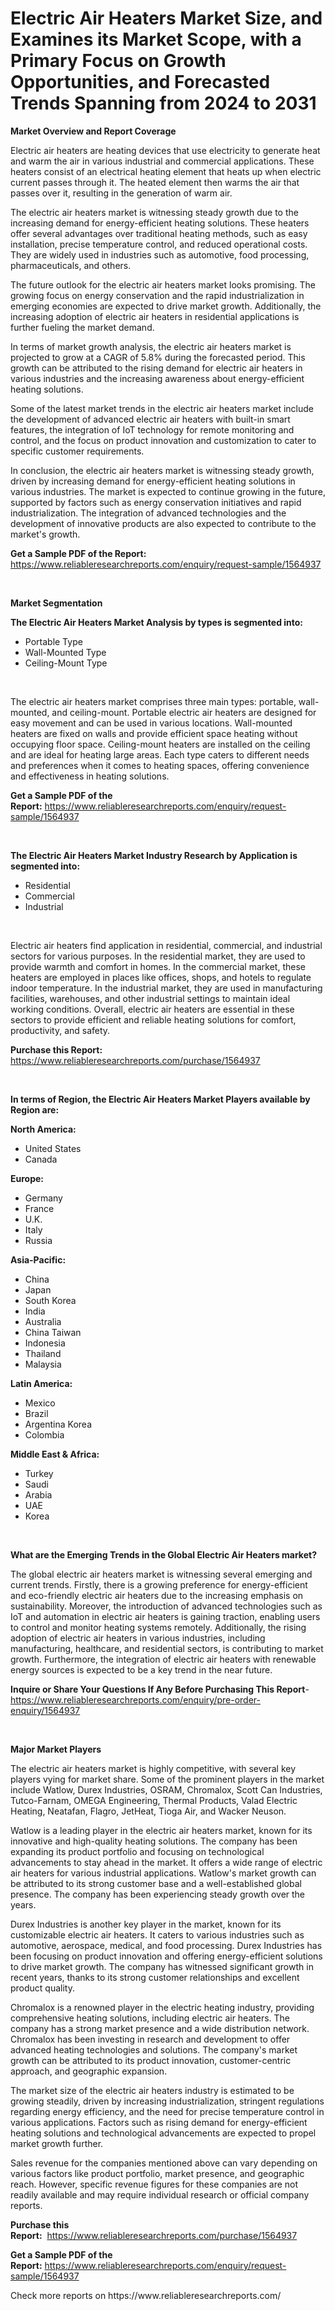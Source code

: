 <p><h1>Electric Air Heaters Market Size, and Examines its Market Scope, with a Primary Focus on Growth Opportunities, and Forecasted Trends Spanning from 2024 to 2031</h1></p><p><strong>Market Overview and Report Coverage</strong></p>
<p><p>Electric air heaters are heating devices that use electricity to generate heat and warm the air in various industrial and commercial applications. These heaters consist of an electrical heating element that heats up when electric current passes through it. The heated element then warms the air that passes over it, resulting in the generation of warm air.</p><p>The electric air heaters market is witnessing steady growth due to the increasing demand for energy-efficient heating solutions. These heaters offer several advantages over traditional heating methods, such as easy installation, precise temperature control, and reduced operational costs. They are widely used in industries such as automotive, food processing, pharmaceuticals, and others.</p><p>The future outlook for the electric air heaters market looks promising. The growing focus on energy conservation and the rapid industrialization in emerging economies are expected to drive market growth. Additionally, the increasing adoption of electric air heaters in residential applications is further fueling the market demand.</p><p>In terms of market growth analysis, the electric air heaters market is projected to grow at a CAGR of 5.8% during the forecasted period. This growth can be attributed to the rising demand for electric air heaters in various industries and the increasing awareness about energy-efficient heating solutions.</p><p>Some of the latest market trends in the electric air heaters market include the development of advanced electric air heaters with built-in smart features, the integration of IoT technology for remote monitoring and control, and the focus on product innovation and customization to cater to specific customer requirements.</p><p>In conclusion, the electric air heaters market is witnessing steady growth, driven by increasing demand for energy-efficient heating solutions in various industries. The market is expected to continue growing in the future, supported by factors such as energy conservation initiatives and rapid industrialization. The integration of advanced technologies and the development of innovative products are also expected to contribute to the market's growth.</p></p>
<p><strong>Get a Sample PDF of the Report:</strong> <a href="https://www.reliableresearchreports.com/enquiry/request-sample/1564937">https://www.reliableresearchreports.com/enquiry/request-sample/1564937</a></p>
<p>&nbsp;</p>
<p><strong>Market Segmentation</strong></p>
<p><strong>The Electric Air Heaters Market Analysis by types is segmented into:</strong></p>
<p><ul><li>Portable Type</li><li>Wall-Mounted Type</li><li>Ceiling-Mount Type</li></ul></p>
<p>&nbsp;</p>
<p><p>The electric air heaters market comprises three main types: portable, wall-mounted, and ceiling-mount. Portable electric air heaters are designed for easy movement and can be used in various locations. Wall-mounted heaters are fixed on walls and provide efficient space heating without occupying floor space. Ceiling-mount heaters are installed on the ceiling and are ideal for heating large areas. Each type caters to different needs and preferences when it comes to heating spaces, offering convenience and effectiveness in heating solutions.</p></p>
<p><strong>Get a Sample PDF of the Report:</strong>&nbsp;<a href="https://www.reliableresearchreports.com/enquiry/request-sample/1564937">https://www.reliableresearchreports.com/enquiry/request-sample/1564937</a></p>
<p>&nbsp;</p>
<p><strong>The Electric Air Heaters Market Industry Research by Application is segmented into:</strong></p>
<p><ul><li>Residential</li><li>Commercial</li><li>Industrial</li></ul></p>
<p>&nbsp;</p>
<p><p>Electric air heaters find application in residential, commercial, and industrial sectors for various purposes. In the residential market, they are used to provide warmth and comfort in homes. In the commercial market, these heaters are employed in places like offices, shops, and hotels to regulate indoor temperature. In the industrial market, they are used in manufacturing facilities, warehouses, and other industrial settings to maintain ideal working conditions. Overall, electric air heaters are essential in these sectors to provide efficient and reliable heating solutions for comfort, productivity, and safety.</p></p>
<p><strong>Purchase this Report:</strong>&nbsp; <a href="https://www.reliableresearchreports.com/purchase/1564937">https://www.reliableresearchreports.com/purchase/1564937</a></p>
<p>&nbsp;</p>
<p><strong>In terms of Region, the Electric Air Heaters Market Players available by Region are:</strong></p>
<p>
    <p> <strong> North America: </strong>
        <ul>
            <li>United States</li>
            <li>Canada</li>
        </ul>
        </p> 
    <p> <strong> Europe: </strong>
        <ul>
            <li>Germany</li>
            <li>France</li>
            <li>U.K.</li>
            <li>Italy</li>
            <li>Russia</li>
        </ul>
        </p> 
    <p> <strong> Asia-Pacific: </strong>
        <ul>
            <li>China</li>
            <li>Japan</li>
            <li>South Korea</li>
            <li>India</li>
            <li>Australia</li>
            <li>China Taiwan</li>
            <li>Indonesia</li>
            <li>Thailand</li>
            <li>Malaysia</li>
        </ul>
        </p> 
    <p> <strong> Latin America: </strong>
        <ul>
            <li>Mexico</li>
            <li>Brazil</li>
            <li>Argentina Korea</li>
            <li>Colombia</li>
        </ul>
        </p> 
    <p> <strong> Middle East & Africa: </strong>
        <ul>
            <li>Turkey</li>
            <li>Saudi</li>
            <li>Arabia</li>
            <li>UAE</li>
            <li>Korea</li>
        </ul>
    </p>
    </p>
<p>&nbsp;</p>
<p><strong>What are the Emerging Trends in the Global Electric Air Heaters market?</strong></p>
<p><p>The global electric air heaters market is witnessing several emerging and current trends. Firstly, there is a growing preference for energy-efficient and eco-friendly electric air heaters due to the increasing emphasis on sustainability. Moreover, the introduction of advanced technologies such as IoT and automation in electric air heaters is gaining traction, enabling users to control and monitor heating systems remotely. Additionally, the rising adoption of electric air heaters in various industries, including manufacturing, healthcare, and residential sectors, is contributing to market growth. Furthermore, the integration of electric air heaters with renewable energy sources is expected to be a key trend in the near future.</p></p>
<p><strong>Inquire or Share Your Questions If Any Before Purchasing This Report</strong>- <a href="https://www.reliableresearchreports.com/enquiry/pre-order-enquiry/1564937">https://www.reliableresearchreports.com/enquiry/pre-order-enquiry/1564937</a></p>
<p>&nbsp;</p>
<p><strong>Major Market Players</strong></p>
<p><p>The electric air heaters market is highly competitive, with several key players vying for market share. Some of the prominent players in the market include Watlow, Durex Industries, OSRAM, Chromalox, Scott Can Industries, Tutco-Farnam, OMEGA Engineering, Thermal Products, Valad Electric Heating, Neatafan, Flagro, JetHeat, Tioga Air, and Wacker Neuson.</p><p>Watlow is a leading player in the electric air heaters market, known for its innovative and high-quality heating solutions. The company has been expanding its product portfolio and focusing on technological advancements to stay ahead in the market. It offers a wide range of electric air heaters for various industrial applications. Watlow's market growth can be attributed to its strong customer base and a well-established global presence. The company has been experiencing steady growth over the years.</p><p>Durex Industries is another key player in the market, known for its customizable electric air heaters. It caters to various industries such as automotive, aerospace, medical, and food processing. Durex Industries has been focusing on product innovation and offering energy-efficient solutions to drive market growth. The company has witnessed significant growth in recent years, thanks to its strong customer relationships and excellent product quality.</p><p>Chromalox is a renowned player in the electric heating industry, providing comprehensive heating solutions, including electric air heaters. The company has a strong market presence and a wide distribution network. Chromalox has been investing in research and development to offer advanced heating technologies and solutions. The company's market growth can be attributed to its product innovation, customer-centric approach, and geographic expansion.</p><p>The market size of the electric air heaters industry is estimated to be growing steadily, driven by increasing industrialization, stringent regulations regarding energy efficiency, and the need for precise temperature control in various applications. Factors such as rising demand for energy-efficient heating solutions and technological advancements are expected to propel market growth further.</p><p>Sales revenue for the companies mentioned above can vary depending on various factors like product portfolio, market presence, and geographic reach. However, specific revenue figures for these companies are not readily available and may require individual research or official company reports.</p></p>
<p><strong>Purchase this Report:</strong>&nbsp;&nbsp;<a href="https://www.reliableresearchreports.com/purchase/1564937">https://www.reliableresearchreports.com/purchase/1564937</a></p>
<p></p>
<p><strong>Get a Sample PDF of the Report:</strong>&nbsp;<a href="https://www.reliableresearchreports.com/enquiry/request-sample/1564937">https://www.reliableresearchreports.com/enquiry/request-sample/1564937</a></p>
<p>Check more reports on https://www.reliableresearchreports.com/</p>